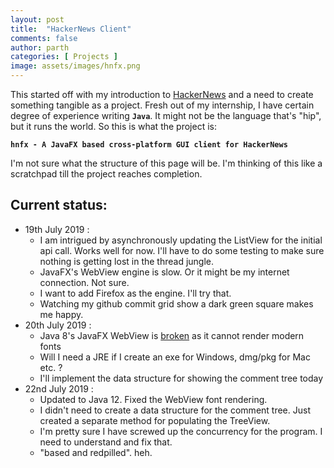 ```yaml
---
layout: post
title:  "HackerNews Client"
comments: false
author: parth
categories: [ Projects ]
image: assets/images/hnfx.png
---
```


This started off with my introduction to [HackerNews](https://news.ycombinator.com/) and a need to create something tangible as a project.
Fresh out of my internship, I have certain degree of experience writing **`Java`**. It might not be the language that's "hip", but it runs the world. So this is what the project is:

**`hnfx - A JavaFX based cross-platform GUI client for HackerNews`**

I'm not sure what the structure of this page will be. I'm thinking of this like a scratchpad till the project reaches completion.

## Current status:

-   19th July 2019 : 
    -   I am intrigued by asynchronously updating the ListView for the initial api call. Works well for now. I'll have to do some testing to make sure nothing is getting lost in the thread jungle.
    -   JavaFX's WebView engine is slow. Or it might be my internet connection. Not sure.
    -   I want to add Firefox as the engine. I'll try that.
    -   Watching my github commit grid show a dark green square makes me happy.
-   20th July 2019 : 
    -   Java 8's JavaFX WebView is [broken](https://bugs.openjdk.java.net/browse/JDK-8175802) as it cannot render modern fonts
    -   Will I need a JRE if I create an exe for Windows, dmg/pkg for Mac etc. ?
    -   I'll implement the data structure for showing the comment tree today
-   22nd July 2019 :
    -   Updated to Java 12. Fixed the WebView font rendering.
    -   I didn't need to create a data structure for the comment tree. Just created a separate method for populating the TreeView.
    -   I'm pretty sure I have screwed up the concurrency for the program. I need to understand and fix that.
    -   "based and redpilled". heh.

